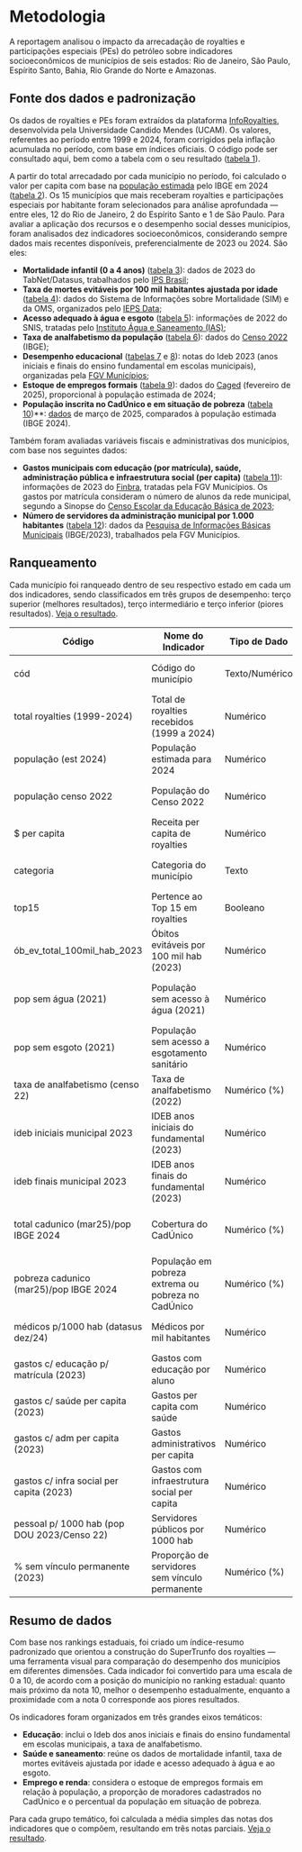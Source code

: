 # Metodologia
A reportagem analisou o impacto da arrecadação de royalties e participações especiais (PEs) do petróleo sobre indicadores socioeconômicos de municípios de seis estados: Rio de Janeiro, São Paulo, Espírito Santo, Bahia, Rio Grande do Norte e Amazonas.

## Fonte dos dados e padronização
Os dados de royalties e PEs foram extraídos da plataforma [InfoRoyalties](https://inforoyalties.ucam-campos.br/), desenvolvida pela Universidade Candido Mendes (UCAM). Os valores, referentes ao período entre 1999 e 2024, foram corrigidos pela inflação acumulada no período, com base em índices oficiais. O código pode ser consultado aqui, bem como a tabela com o seu resultado ([tabela 1](https://github.com/apublica/royalties/blob/main/data/tabela01_royalties_por_ano_ipca.csv)).

A partir do total arrecadado por cada município no período, foi calculado o valor per capita com base na [população estimada](https://www.ibge.gov.br/estatisticas/sociais/populacao/9103-estimativas-de-populacao.html) pelo IBGE em 2024 ([tabela 2](https://github.com/apublica/royalties/blob/main/data/tabela02_royalties_populacao.csv)). Os 15 municípios que mais receberam royalties e participações especiais por habitante foram selecionados para análise aprofundada — entre eles, 12 do Rio de Janeiro, 2 do Espírito Santo e 1 de São Paulo.
Para avaliar a aplicação dos recursos e o desempenho social desses municípios, foram analisados dez indicadores socioeconômicos, considerando sempre dados mais recentes disponíveis, preferencialmente de 2023 ou 2024. São eles:

* **Mortalidade infantil (0 a 4 anos)** ([tabela 3](https://github.com/apublica/royalties/blob/main/data/tabela03_mortalidade_infantil.csv)): dados de 2023 do TabNet/Datasus, trabalhados pelo [IPS Brasil](https://ipsbrasil.org.br/pt/explore/dados);
* **Taxa de mortes evitáveis por 100 mil habitantes ajustada por idade** ([tabela 4](https://github.com/apublica/royalties/blob/main/data/tabela04_tx_mort_evitaveis.csv)): dados do Sistema de Informações sobre Mortalidade (SIM) e da OMS, organizados pelo [IEPS Data](https://iepsdata.org.br/data-downloads);
* **Acesso adequado à água e esgoto** ([tabela 5](https://github.com/apublica/royalties/blob/main/data/tabela05_agua_saneam.csv)): informações de 2022 do SNIS, tratadas pelo [Instituto Água e Saneamento (IAS)](https://www.aguaesaneamento.org.br/municipios-e-saneamento/);
* **Taxa de analfabetismo da população** ([tabela 6](https://github.com/apublica/royalties/blob/main/data/tabela06_alfabetizacao.csv)): dados do [Censo 2022](https://sidra.ibge.gov.br/Tabela/7240) (IBGE);
* **Desempenho educacional** ([tabelas 7](https://github.com/apublica/royalties/blob/main/data/tabela07_ideb_iniciais_2023.csv) e [8](https://github.com/apublica/royalties/blob/main/data/tabela08_ideb_finais_2023.csv)): notas do Ideb 2023 (anos iniciais e finais do ensino fundamental em escolas municipais), organizadas pela [FGV Municípios](https://municipios.fgv.br/indicadores);
* **Estoque de empregos formais** ([tabela 9](https://github.com/apublica/royalties/blob/main/data/tabela09_estoq_empregos_formais.csv)): dados do [Caged](https://www.gov.br/trabalho-e-emprego/pt-br/assuntos/estatisticas-trabalho) (fevereiro de 2025), proporcional à população estimada de 2024;
* **População inscrita no CadÚnico e em situação de pobreza** ([tabela 10](https://github.com/apublica/royalties/blob/main/data/tabela10_cadunico_pobreza.csv))**: [dados](https://dados.gov.br/dados/conjuntos-dados/pessoas-inscritas-no-cadastro-unico) de março de 2025, comparados à população estimada (IBGE 2024).

Também foram avaliadas variáveis fiscais e administrativas dos municípios, com base nos seguintes dados: 
* **Gastos municipais com educação (por matrícula), saúde, administração pública e infraestrutura social (per capita)** ([tabela 11](https://github.com/apublica/royalties/blob/main/data/tabela11_gastos.csv)): informações de 2023 do [Finbra](https://siconfi.tesouro.gov.br/siconfi/pages/public/consulta_finbra/finbra_list.jsf), tratadas pela FGV Municípios. Os gastos por matrícula consideram o número de alunos da rede municipal, segundo a Sinopse do [Censo Escolar da Educação Básica de 2023](https://www.gov.br/inep/pt-br/assuntos/noticias/censo-escolar/mec-e-inep-divulgam-resultados-do-censo-escolar-2023);
* **Número de servidores da administração municipal por 1.000 habitantes** ([tabela 12](https://github.com/apublica/royalties/blob/main/data/tabela12_rh.csv)): dados da [Pesquisa de Informações Básicas Municipais](https://www.ibge.gov.br/estatisticas/sociais/educacao/10586-pesquisa-de-informacoes-basicas-municipais.html) (IBGE/2023), trabalhados pela FGV Municípios.

## Ranqueamento
Cada município foi ranqueado dentro de seu respectivo estado em cada um dos indicadores, sendo classificados em três grupos de desempenho: terço superior (melhores resultados), terço intermediário e terço inferior (piores resultados). [Veja o resultado](https://github.com/apublica/royalties/blob/main/data/tabela14_top15_ranking_royalties_posicao_uf.csv).

| Código | Nome do Indicador | Tipo de Dado | Unidade | Descrição |
| ------------------------------------------- | --------------------------------------------------- | -------------- | ------------------- | ----------------------------------------------------------------------------- |
| cód | Código do município | Texto/Numérico | - | Código IBGE ou identificador único do município |
| total royalties (1999-2024) | Total de royalties recebidos (1999 a 2024) | Numérico | R\$ | Valor acumulado de royalties recebidos pelo município no período |
| população (est 2024) | População estimada para 2024 | Numérico | Habitantes | Estimativa populacional IBGE ou fonte oficial |
| população censo 2022 | População do Censo 2022 | Numérico | Habitantes | População residente registrada no Censo Demográfico de 2022 |
| \$ per capita | Receita per capita de royalties | Numérico | R\$ | Valor de royalties dividido pela população estimada |
| categoria | Categoria do município | Texto | - | Classificação usada na análise (ex: Alto, Médio, Baixo, etc.) |
| top15 | Pertence ao Top 15 em royalties | Booleano | Sim/Não | Indica se o município está entre os 15 com maior valor de royalties |
| ób\_ev\_total\_100mil\_hab\_2023 | Óbitos evitáveis por 100 mil hab (2023) | Numérico | óbitos/100 mil hab  | Taxa de mortalidade por causas evitáveis|
| pop sem água (2021) | População sem acesso à água (2021) | Numérico | Habitantes | Número absoluto de pessoas sem acesso a água potável segundo dados de 2021 |
| pop sem esgoto (2021) | População sem acesso a esgotamento sanitário | Numérico | Habitantes | Número de pessoas sem acesso a esgoto |
| taxa de analfabetismo (censo 22) | Taxa de analfabetismo (2022) | Numérico (%) | % | Percentual da população com 15 anos ou mais que não sabe ler e escrever |
| ideb iniciais municipal 2023 | IDEB anos iniciais do fundamental (2023) | Numérico | Nota (0 a 10) | Índice de Desenvolvimento da Educação Básica – anos iniciais |
| ideb finais municipal 2023 | IDEB anos finais do fundamental (2023) | Numérico | Nota (0 a 10) | Índice de Desenvolvimento da Educação Básica – anos finais |
| total cadunico (mar25)/pop IBGE 2024 | Cobertura do CadÚnico | Numérico (%) | % | Percentual da população estimada 2024 registrada no Cadastro Único (março/25) |
| pobreza cadunico (mar25)/pop IBGE 2024 | População em pobreza extrema ou pobreza no CadÚnico | Numérico (%) | % | Proporção da população em situação de pobreza cadastrada |
| médicos p/1000 hab (datasus dez/24) | Médicos por mil habitantes | Numérico | médicos/1000 hab | Densidade médica por população, dados de dezembro/2024 |
| gastos c/ educação p/ matrícula (2023) | Gastos com educação por aluno | Numérico | R\$ | Valor médio gasto por matrícula na educação básica municipal |
| gastos c/ saúde per capita (2023) | Gastos per capita com saúde | Numérico | R\$ | Despesa pública municipal com saúde por habitante |
| gastos c/ adm per capita (2023) | Gastos administrativos per capita | Numérico | R\$ | Despesas administrativas divididas pela população |
| gastos c/ infra social per capita (2023) | Gastos com infraestrutura social per capita | Numérico | R\$ | Inclui habitação, saneamento, urbanismo, etc. por habitante |
| pessoal p/ 1000 hab (pop DOU 2023/Censo 22) | Servidores públicos por 1000 hab | Numérico | servidores/1000 hab | Relação entre número de servidores municipais e população |
| % sem vínculo permanente (2023) | Proporção de servidores sem vínculo permanente | Numérico (%) | % | Percentual de funcionários com vínculos temporários/precarizados |



## Resumo de dados
Com base nos rankings estaduais, foi criado um índice-resumo padronizado que orientou a construção do SuperTrunfo dos royalties — uma ferramenta visual para comparação do desempenho dos municípios em diferentes dimensões. Cada indicador foi convertido para uma escala de 0 a 10, de acordo com a posição do município no ranking estadual: quanto mais próximo da nota 10, melhor o desempenho estadualmente, enquanto a proximidade com a nota 0 corresponde aos piores resultados.

Os indicadores foram organizados em três grandes eixos temáticos:
* **Educação**: inclui o Ideb dos anos iniciais e finais do ensino fundamental em escolas municipais, a taxa de analfabetismo.
* **Saúde e saneamento**: reúne os dados de mortalidade infantil, taxa de mortes evitáveis ajustada por idade e acesso adequado à água e ao esgoto.
* **Emprego e renda**: considera o estoque de empregos formais em relação à população, a proporção de moradores cadastrados no CadÚnico e o percentual da população em situação de pobreza.

Para cada grupo temático, foi calculada a média simples das notas dos indicadores que o compõem, resultando em três notas parciais. [Veja o resultado](https://github.com/apublica/royalties/blob/main/data/tabela16_resumo.csv).

